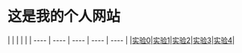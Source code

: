# 这是我的个人网站

|    |    |    |    | 
| ---- | ---- | ---- | ---- | ---- |
|[实验0](./html00/index.html)|[实验1](./html01/index.html)|[实验2](./html02/index.html)|[实验3](./html03/index.html)|[实验4](./html04/index.html)|
